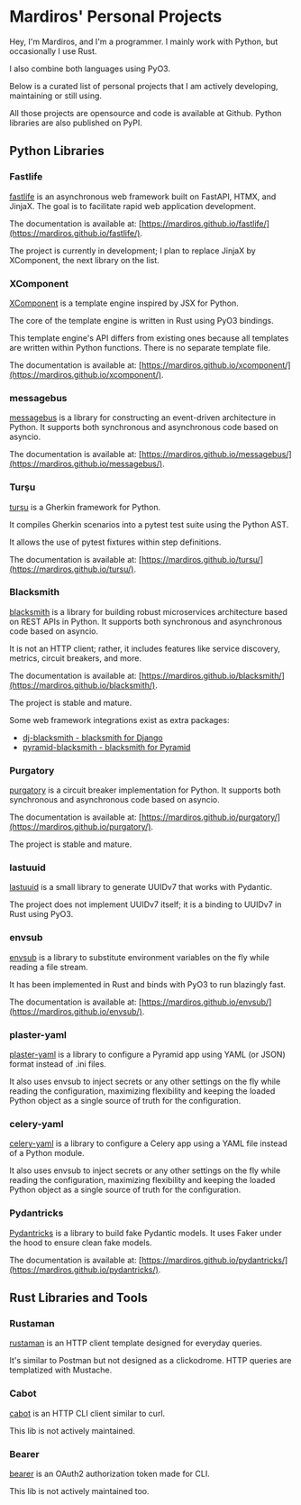 # Mardiros' Personal Projects

Hey, I'm Mardiros, and I'm a programmer. I mainly work with Python, but occasionally I use Rust.

I also combine both languages using PyO3.

Below is a curated list of personal projects that I am actively developing, maintaining or still using.

All those projects are opensource and code is available at Github. Python libraries are also published on PyPI.

## Python Libraries

### Fastlife

[fastlife](https://mardiros.github.io/fastlife/) is an asynchronous web framework built on FastAPI, HTMX, and JinjaX.
The goal is to facilitate rapid web application development.

The documentation is available at: [https://mardiros.github.io/fastlife/](https://mardiros.github.io/fastlife/).

The project is currently in development; I plan to replace JinjaX by XComponent, the next library on the list.

### XComponent

[XComponent](https://mardiros.github.io/xcomponent/) is a template engine inspired by JSX for Python.

The core of the template engine is written in Rust using PyO3 bindings.

This template engine's API differs from existing ones because all templates are written within Python functions. There is no separate template file.

The documentation is available at: [https://mardiros.github.io/xcomponent/](https://mardiros.github.io/xcomponent/).

### messagebus

[messagebus](https://mardiros.github.io/messagebus/) is a library for constructing an event-driven architecture in Python. It supports both synchronous and asynchronous code based on asyncio.

The documentation is available at: [https://mardiros.github.io/messagebus/](https://mardiros.github.io/messagebus/).

### Turşu

[turşu](https://mardiros.github.io/tursu/) is a Gherkin framework for Python.

It compiles Gherkin scenarios into a pytest test suite using the Python AST.

It allows the use of pytest fixtures within step definitions.

The documentation is available at: [https://mardiros.github.io/tursu/](https://mardiros.github.io/tursu/).

### Blacksmith

[blacksmith](https://mardiros.github.io/blacksmith/) is a library for building robust microservices architecture based on REST APIs in Python. It supports both synchronous and asynchronous code based on asyncio.

It is not an HTTP client; rather, it includes features like service discovery, metrics, circuit breakers, and more.

The documentation is available at: [https://mardiros.github.io/blacksmith/](https://mardiros.github.io/blacksmith/).

The project is stable and mature.

Some web framework integrations exist as extra packages:

- [dj-blacksmith - blacksmith for Django](https://mardiros.github.io/dj-blacksmith/)
- [pyramid-blacksmith - blacksmith for Pyramid](https://mardiros.github.io/pyramid-blacksmith/)

### Purgatory

[purgatory](https://mardiros.github.io/purgatory/) is a circuit breaker implementation for Python.
It supports both synchronous and asynchronous code based on asyncio.

The documentation is available at: [https://mardiros.github.io/purgatory/](https://mardiros.github.io/purgatory/).

The project is stable and mature.

### lastuuid

[lastuuid](https://mardiros.github.io/lastuuid/) is a small library to generate UUIDv7 that works with Pydantic.

The project does not implement UUIDv7 itself; it is a binding to UUIDv7 in Rust using PyO3.

### envsub

[envsub](https://github.com/mardiros/envsub/) is a library to substitute environment variables on the fly while reading a file stream.

It has been implemented in Rust and binds with PyO3 to run blazingly fast.

The documentation is available at: [https://mardiros.github.io/envsub/](https://mardiros.github.io/envsub/).

### plaster-yaml

[plaster-yaml](https://github.com/mardiros/plaster-yaml/) is a library to configure a Pyramid app using YAML (or JSON) format instead of .ini files.

It also uses envsub to inject secrets or any other settings on the fly while reading the configuration, maximizing flexibility and keeping the loaded Python object as a single source of truth for the configuration.

### celery-yaml

[celery-yaml](https://github.com/mardiros/celery-yaml/) is a library to configure a Celery app using a YAML file instead of a Python module.

It also uses envsub to inject secrets or any other settings on the fly while reading the configuration, maximizing flexibility and keeping the loaded Python object as a single source of truth for the configuration.

### Pydantricks

[Pydantricks](https://mardiros.github.io/pydantricks/) is a library to build fake Pydantic models. It uses Faker under the hood to ensure clean fake models.

The documentation is available at: [https://mardiros.github.io/pydantricks/](https://mardiros.github.io/pydantricks/).

## Rust Libraries and Tools

### Rustaman

[rustaman](https://github.com/mardiros/rustaman/) is an HTTP client template designed for everyday queries.

It's similar to Postman but not designed as a clickodrome. HTTP queries are templatized with Mustache.

### Cabot

[cabot](https://github.com/mardiros/cabot/) is an HTTP CLI client similar to curl.

This lib is not actively maintained.

### Bearer

[bearer](https://github.com/mardiros/bearer/) is an OAuth2 authorization token made for CLI.

This lib is not actively maintained too.
